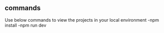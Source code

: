 ## commands
Use below commands to view the projects in your local environment
-npm install
-npm run dev
